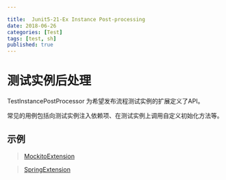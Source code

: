 ```yaml
---

title:  Junit5-21-Ex Instance Post-processing
date: 2018-06-26
categories: [Test]
tags: [test, sh]
published: true
---
```


# 测试实例后处理

TestInstancePostProcessor 为希望发布流程测试实例的扩展定义了API。

常见的用例包括向测试实例注入依赖项、在测试实例上调用自定义初始化方法等。

## 示例

> [MockitoExtension](https://github.com/mockito/mockito/blob/release/2.x/subprojects/junit-jupiter/src/main/java/org/mockito/junit/jupiter/MockitoExtension.java)

> [SpringExtension](https://github.com/spring-projects/spring-framework/blob/master/spring-test/src/main/java/org/springframework/test/context/junit/jupiter/SpringExtension.java)

